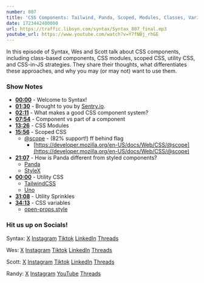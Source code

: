 ```yaml
---
number: 807
title: 'CSS Components: Tailwind, Panda, Scoped, Modules, Classes, Variables, CSS-in-JS and Sprinkles!'
date: 1723442400000
url: https://traffic.libsyn.com/syntax/Syntax_807_final.mp3
youtube_url: https://www.youtube.com/watch?v=Y7fNBj_rhGE
---
```


In this episode of Syntax, Wes and Scott talk about CSS components, including class-based components, CSS modules, scoped CSS, utility CSS, and CSS-in-JS strategies. They share their thoughts, what differentiates these approaches, and why you may (or may not) want to use them.

### Show Notes

- **[00:00](#t=00:00)** - Welcome to Syntax!
- **[01:30](#t=01:30)** - Brought to you by [Sentry.io](https://sentry.io/syntax).
- **[02:11](#t=02:11)** - What makes a good CSS component system?
- **[07:54](#t=07:54)** - Component vs part of a component
- **[13:26](#t=13:26)** - CSS Modules
- **[15:56](#t=15:56)** - Scoped CSS
  - [@scope](https://caniuse.com/mdn-css_at-rules_scope) - (82% support!) ff behind flag
    - [https://developer.mozilla.org/en-US/docs/Web/CSS/@scope](https://developer.mozilla.org/en-US/docs/Web/CSS/@scope)
- **[21:07](#t=21:07)** - How is Panda different from styled components?
  - [Panda](https://panda-css.com/)
  - [StyleX](https://stylexjs.com/)
- **[00:00](#t=00:00)** - Utility CSS
  - [TailwindCSS](https://tailwindcss.com/)
  - [Uno](https://unocss.dev/presets/)
- **[31:08](#t=31:08)** - Utility Sprinkles
- **[34:13](#t=34:13)** - CSS variables
  - [open-props.style](https://open-props.style)

### Hit us up on Socials!

Syntax: [X](https://twitter.com/syntaxfm) [Instagram](https://www.instagram.com/syntax_fm/) [Tiktok](https://www.tiktok.com/@syntaxfm) [LinkedIn](https://www.linkedin.com/company/96077407/admin/feed/posts/) [Threads](https://www.threads.net/@syntax_fm)

Wes: [X](https://twitter.com/wesbos) [Instagram](https://www.instagram.com/wesbos/) [Tiktok](https://www.tiktok.com/@wesbos) [LinkedIn](https://www.linkedin.com/in/wesbos/) [Threads](https://www.threads.net/@wesbos)

Scott: [X](https://twitter.com/stolinski) [Instagram](https://www.instagram.com/stolinski/) [Tiktok](https://www.tiktok.com/@stolinski) [LinkedIn](https://www.linkedin.com/in/stolinski/) [Threads](https://www.threads.net/@stolinski)

Randy: [X](https://twitter.com/randyrektor) [Instagram](https://www.instagram.com/randyrektor/) [YouTube](https://www.youtube.com/@randyrektor) [Threads](https://www.threads.net/@randyrektor)

